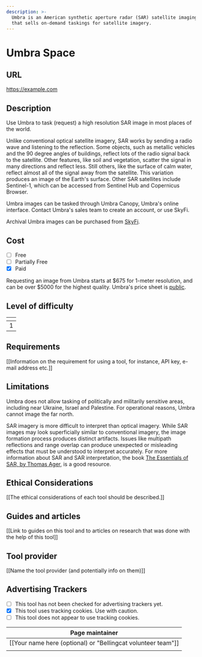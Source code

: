 ```yaml
---
description: >-
  Umbra is an American synthetic aperture radar (SAR) satellite imaging company
  that sells on-demand taskings for satellite imagery.
---
```


# Umbra Space

## URL

https://example.com

## Description

Use Umbra to task (request) a high resolution SAR image in most places of the world.

Unlike conventional optical satellite imagery, SAR works by sending a radio wave and listening to the reflection. Some objects, such as metallic vehicles and the 90 degree angles of buildings, reflect lots of the radio signal back to the satellite. Other features, like soil and vegetation, scatter the signal in many directions and reflect less. Still others, like the surface of calm water, reflect almost all of the signal away from the satellite. This variation produces an image of the Earth's surface. Other SAR satellites include Sentinel-1, which can be accessed from Sentinel Hub and Copernicus Browser.

Umbra images can be tasked through Umbra Canopy, Umbra's online interface. Contact Umbra's sales team to create an account, or use SkyFi.

Archival Umbra images can be purchased from [SkyFi](https://skyfi.com/).

## Cost

* [ ] Free
* [ ] Partially Free
* [x] Paid

Requesting an image from Umbra starts at $675 for 1-meter resolution, and can be over $5000 for the highest quality. Umbra's price sheet is [public](https://umbra.space/pricing/).

## Level of difficulty

<table><thead><tr><th data-type="rating" data-max="5"></th></tr></thead><tbody><tr><td>1</td></tr></tbody></table>

## Requirements

\[\[Information on the requirement for using a tool, for instance, API key, e-mail address etc.]]

## Limitations

Umbra does not allow tasking of politically and militarily sensitive areas, including near Ukraine, Israel and Palestine. For operational reasons, Umbra cannot image the far north.

SAR imagery is more difficult to interpret than optical imagery. While SAR images may look superficially similar to conventional imagery, the image formation process produces distinct artifacts. Issues like multipath reflections and range overlap can produce unexpected or misleading effects that must be understood to interpret accurately. For more information about SAR and SAR interpretation, the book [The Essentials of SAR, by Thomas Ager](https://www.amazon.nl/-/en/Thomas-Ager/dp/B09CGKTLZV), is a good resource.

## Ethical Considerations

\[\[The ethical considerations of each tool should be described.]]

## Guides and articles

\[\[Link to guides on this tool and to articles on research that was done with the help of this tool]]

## Tool provider

\[\[Name the tool provider (and potentially info on them)]]

## Advertising Trackers

* [ ] This tool has not been checked for advertising trackers yet.
* [x] This tool uses tracking cookies. Use with caution.
* [ ] This tool does not appear to use tracking cookies.

| Page maintainer                                                |
| -------------------------------------------------------------- |
| \[\[Your name here (optional) or "Bellingcat volunteer team"]] |
|                                                                |
